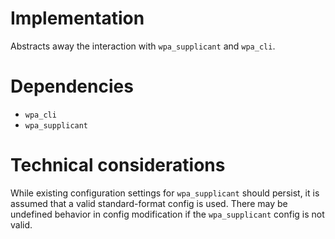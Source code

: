 # Implementation
Abstracts away the interaction with `wpa_supplicant` and `wpa_cli`.

# Dependencies
- `wpa_cli`
- `wpa_supplicant`

# Technical considerations
While existing configuration settings for `wpa_supplicant` should persist, it is assumed that a valid standard-format config is used. There may be undefined behavior in config modification if the `wpa_supplicant` config is not valid.
